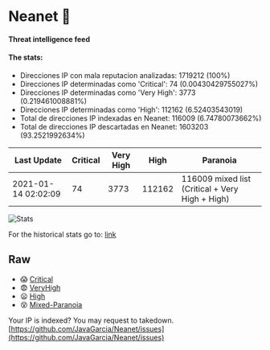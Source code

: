 # Neanet :hocho:
#### Threat intelligence feed
#### The stats:

- Direcciones IP con mala reputacion analizadas: 1719212 (100%)
- Direcciones IP determinadas como 'Critical':  74 (0.00430429755027%)
- Direcciones IP determinadas como 'Very High':  3773 (0.219461008881%)
- Direcciones IP determinadas como 'High':  112162 (6.52403543019)
- Total de direcciones IP indexadas en Neanet:  116009 (6.74780073662%)
- Total de direcciones IP descartadas en Neanet:  1603203 (93.2521992634%)

| Last Update | Critical | Very High | High | Paranoia |
| --- | --- | --- | --- | --- |
| 2021-01-14 02:02:09 | 74 | 3773 | 112162 | 116009 mixed list (Critical + Very High + High)|

![Stats](https://docs.google.com/spreadsheets/d/e/2PACX-1vSnaNMIXVabIpDJjufMlzH7poXnshF3mgd8Is1g9ytUEzVsP5my4Trn8f-xkoLLQ38xpL3HtmUexLo6/pubchart?oid=501124687&format=image)

For the historical stats go to: [link](/stats.csv)
## Raw
- :scream: [Critical](https://raw.githubusercontent.com/JavaGarcia/Neanet/master/blacklists/neanet_critical.txt)
- :fearful: [VeryHigh](https://raw.githubusercontent.com/JavaGarcia/Neanet/master/blacklists/neanet_veryHigh.txtt)
- :frowning: [High](https://raw.githubusercontent.com/JavaGarcia/Neanet/master/blacklists/neanet_high.txt)
- :dizzy_face: [Mixed-Paranoia](https://raw.githubusercontent.com/JavaGarcia/Neanet/master/blacklists/neanet_all.txt)


Your IP is indexed? You may request to takedown. [https://github.com/JavaGarcia/Neanet/issues](https://github.com/JavaGarcia/Neanet/issues)
























































































































































































































































































































































































































































































































































































































































































































































































































































































































































































































































































































































































































































































































































































































































































































































































































































































































































































































































































































































































































































































































































































































































































































































































































































































































































































































































































































































































































































































































































































































































































































































































































































































































































































































































































































































































































